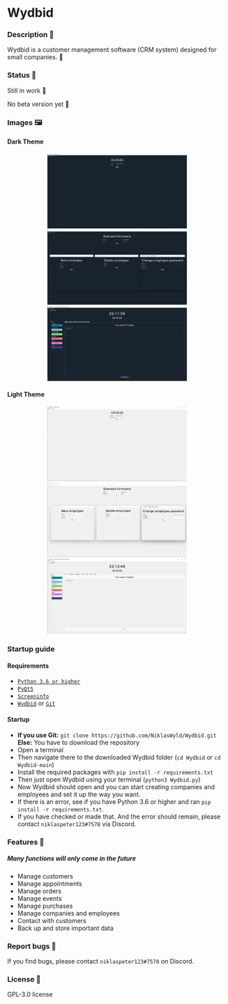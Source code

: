 # Wydbid

### Description 📃

Wydbid is a customer management software (CRM system) designed for small companies. 🤵

### Status 👷

Still in work 🚧

No beta version yet 🔮

### Images 🖼️

#### Dark Theme

<p align="center">
  <img style="width: 320px" src="./Assets/Images/Company_Dark.png">
  <img style="width: 320px" src="./Assets/Images/Employee_Dark.png">
  <img style="width: 320px" src="./Assets/Images/Main_Dark.png">
</p>

#### Light Theme

<p align="center">
  <img style="width: 320px" src="./Assets/Images/Company_Light.png">
  <img style="width: 320px" src="./Assets/Images/Employee_Light.png">
  <img style="width: 320px" src="./Assets/Images/Main_Light.png">
</p>

### Startup guide

#### Requirements

- [`Python 3.6 or higher`](https://www.python.org/downloads/)
- [`PyQt5`](https://pypi.org/project/PyQt5/)
- [`Screeninfo`](https://pypi.org/project/screeninfo/)
- [`Wydbid`](https://github.com/NiklasWyld/Wydbid) or [`Git`](https://git-scm.com/downloads)

#### Startup

- **If you use Git:** `git clone https://github.com/NiklasWyld/Wydbid.git` **Else:** You have to download the repository
- Open a terminal
- Then navigate there to the downloaded Wydbid folder (`cd Wydbid` or `cd Wydbid-main`)
- Install the required packages with `pip install -r requirements.txt`
- Then just open Wydbid using your terminal (`python3 Wydbid.py`)
- Now Wydbid should open and you can start creating companies and employees and set it up the way you want.
- If there is an error, see if you have Python 3.6 or higher and ran `pip install -r requirements.txt`.
- If you have checked or made that. And the error should remain, please contact `niklaspeter123#7578` via Discord.

### Features 🔖

##### Many functions will only come in the future

- Manage customers
- Manage appointments
- Manage orders
- Manage events
- Manage purchases
- Manage companies and employees
- Contact with customers
- Back up and store important data

### Report bugs 🐞

If you find bugs, please contact `niklaspeter123#7578` on Discord.

### License 📜

GPL-3.0 license
